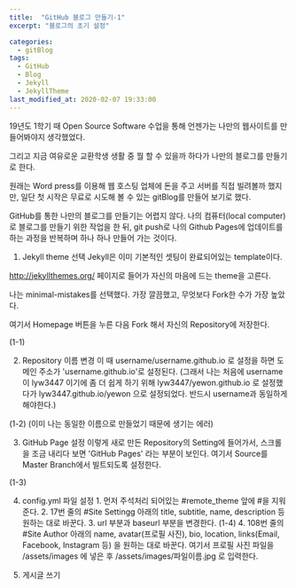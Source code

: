 ```yaml
---
title:  "GitHub 블로그 만들기-1"
excerpt: "블로그의 초기 설정"

categories:
  - gitBlog
tags:
  - GitHub
  - Blog
  - Jekyll
  - JekyllTheme
last_modified_at: 2020-02-07 19:33:00
---
```



19년도 1학기 때 Open Source Software 수업을 통해 언젠가는 나만의 웹사이트를 만들어봐야지 생각했었다.

그리고 지금 여유로운 교환학생 생활 중 뭘 할 수 있을까 하다가 나만의 블로그를 만들기로 한다.

원래는 Word press를 이용해 웹 호스팅 업체에 돈을 주고 서버를 직접 빌려볼까 했지만, 일단 첫 시작은 무료로 시도해 볼 수 있는 gitBlog를 만들어 보기로 했다.

GitHub를 통한 나만의 블로그를 만들기는 어렵지 않다. 나의 컴퓨터(local computer)로 블로그를 만들기 위한 작업을 한 뒤, git push로 나의 Github Pages에 업데이트를 하는 과정을 반복하며 하나 하나 만들어 가는 것이다.


1. Jekyll theme 선택
  Jekyll은 이미 기본적인 셋팅이 완료되어있는 template이다.

  http://jekyllthemes.org/ 페이지로 들어가 자신의 마음에 드는 theme을 고른다.

  나는 minimal-mistakes를 선택했다. 가장 깔끔했고, 무엇보다 Fork한 수가 가장 높았다.

  여기서 Homepage 버튼을 누른 다음 Fork 해서 자신의 Repository에 저장한다.

  (1-1)



2. Repository 이름 변경
  이 때 username/username.github.io 로 설정을 하면 도메인 주소가 'username.github.io'로 설정된다. (그래서 나는 처음에 username이 lyw3447 이기에 좀 더 쉽게 하기 위해 lyw3447/yewon.github.io 로 설정했다가 lyw3447.github.io/yewon 으로 설정되었다. 반드시 username과 동일하게 해야한다.)

  (1-2)
  (이미 나는 동일한 이름으로 만들었기 때문에 생기는 에러)



  3. GitHub Page 설정
  이렇게 새로 만든 Repository의 Setting에 들어가서, 스크롤을 조금 내리다 보면 'GitHub Pages' 라는 부분이 보인다. 여기서 Source를 Master Branch에서 빌트되도록 설정한다.

  (1-3)


  4. config.yml 파일 설정
    1. 먼저 주석처리 되어있는 #remote_theme 앞에 #을 지워준다.
    2. 17번 줄의 #Site Settingg 아래의 title, subtitle, name, description 등 원하는 대로 바꾼다.
    3. url 부분과 baseurl 부분을 변경한다.
  (1-4)
    4. 108번 줄의 #Site Author 아래의 name, avatar(프로필 사진), bio, location, links(Email, Facebook, Instagram 등) 을 원하는 대로 바꾼다.
    여기서 프로필 사진 파일을 /assets/images 에 넣은 후 /assets/images/파일이름.jpg 로 입력한다.


  5. 게시글 쓰기
